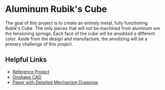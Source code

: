 # Aluminum Rubik's Cube
The goal of this project is to create an entirely metal, fully functioning Rubik's Cube.  The only pieces that will not be machined from aluminum are the tensioning springs.  Each face of the cube will be anodized a different color.  Aside from the design and manufacture, the anodizing will be a primary challenge of this project.

## Helpful Links
* [Reference Project](https://lulabs.net/machining/cube/)
* [Onshape CAD](https://cad.onshape.com/documents?nodeId=080dbc5793c467e3a9286331&resourceType=folder)
* [Paper with Detailed Mechanism Drawings](https://cjme.springeropen.com/articles/10.1186/s10033-018-0269-7)
